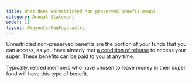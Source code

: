 ```yaml
---
title: What does unrestricted non-preserved benefit mean?
category: Annual Statement
order: 11
layout: @layouts/FaqPage.astro
---
```


Unrestricted non-preserved benefits are the portion of your funds that you can access, as you have already met [a condition of release](https://www.futuresuper.com.au/faqs/what-is-a-condition-of-release) to access your super. These benefits can be paid to you at any time.

Typically, retired members who have chosen to leave money in their super fund will have this type of benefit.
